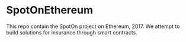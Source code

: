 # SpotOnEthereum
This repo contain the SpotOn project on Ethereum, 2017. We attempt to build solutions for insurance through smart contracts.
